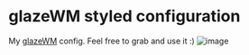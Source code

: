 # glazeWM styled configuration
My [glazeWM](https://github.com/glzr-io/glazewm) config.
Feel free to grab and use it :)
![image](https://github.com/MyGitHubBlueberry/glazeWM_config/assets/105305430/7d870181-485f-4898-bef4-ee955840d441)
